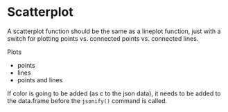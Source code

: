 # Scatterplot

A scatterplot function should be the same as a lineplot function, just with
a switch for plotting points vs. connected points vs. connected lines.

Plots

* points
* lines
* points and lines

If color is going to be added (as c to the json data), it needs to be added
to the data.frame before the `jsonify()` command is called. 
